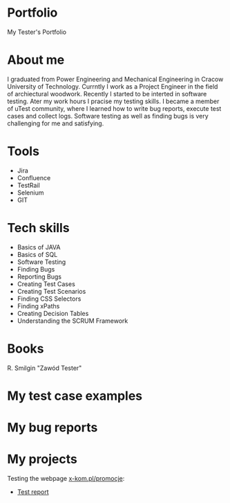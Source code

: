 # Portfolio

My Tester's Portfolio

# About me

I graduated from Power Engineering and Mechanical Engineering in Cracow University of Technology. Currntly I work as a Project Engineer in the field of archiectural woodwork. Recently I started to be interted in software testing. Ater my work hours I pracise my testing skills. I became a member of uTest community, where I learned how to write bug reports, execute test cases and collect logs. Software testing as well as finding bugs is very challenging for me and satisfying.


# Tools

* Jira
* Confluence
* TestRail
* Selenium
* GIT

# Tech skills

* Basics of JAVA
* Basics of SQL
* Software Testing
* Finding Bugs
* Reporting Bugs
* Creating Test Cases
* Creating Test Scenarios
* Finding CSS Selectors
* Finding xPaths
* Creating Decision Tables
* Understanding the SCRUM Framework

# Books

R. Smilgin "Zawód Tester"

# My test case examples


# My bug reports


# My projects

Testing the webpage [x-kom.pl/promocje](https://www.x-kom.pl/promocje):
- [Test report](https://docs.google.com/document/d/1rB7dmZ--bIRM_1SCc9xJjmnElmkyrbs01a0BVFTI1sQ/edit?usp=sharing)
